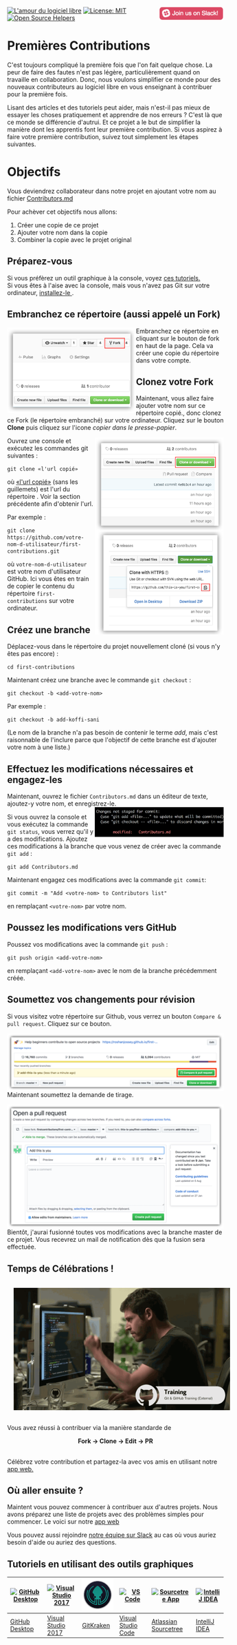 [![L'amour du logiciel libre](https://badges.frapsoft.com/os/v1/open-source.svg?v=103)](https://github.com/ellerbrock/open-source-badges/)
[<img align="right" width="150" src="../assets/join-slack-team.png">](https://join.slack.com/t/firstcontributors/shared_invite/enQtNjkxNzQwNzA2MTMwLTVhMWJjNjg2ODRlNWZhNjIzYjgwNDIyZWYwZjhjYTQ4OTBjMWM0MmFhZDUxNzBiYzczMGNiYzcxNjkzZDZlMDM)
[![License: MIT](https://img.shields.io/badge/License-MIT-green.svg)](https://opensource.org/licenses/MIT)
[![Open Source Helpers](https://www.codetriage.com/roshanjossey/first-contributions/badges/users.svg)](https://www.codetriage.com/roshanjossey/first-contributions)


# Premières Contributions

C'est toujours compliqué la première fois que l'on fait quelque chose. La peur de faire des fautes n'est pas légère, particulièrement quand on travaille en collaboration. Donc, nous voulons simplifier ce monde pour des nouveaux contributeurs au logiciel libre en vous enseignant à contribuer pour la première fois.  

Lisant des articles et des tutoriels peut aider, mais n'est-il pas mieux de essayer les choses pratiquement et apprendre de nos erreurs ? C'est là que ce monde se différencie d'autrui. Et ce projet a le but de simplifier la manière dont les apprentis font leur première contribution. Si vous aspirez à faire votre première contribution, suivez tout simplement les étapes suivantes.

# Objectifs
Vous deviendrez collaborateur dans notre projet en ajoutant votre nom au fichier [Contributors.md](Contributors.md "Liste des Contributeurs")

Pour achèver cet objectifs nous allons:
1. Créer une copie de ce projet
2. Ajouter votre nom dans la copie
3. Combiner la copie avec le projet original

## Préparez-vous
Si vous préfèrez un outil graphique à la console, voyez [ces tutoriels.](#tutoriels-en-utilisant-des-outils-graphiques)\
Si vous êtes à l'aise avec la console, mais vous n'avez pas Git sur votre ordinateur, [ installez-le ]( https://help.github.com/articles/set-up-git/ ).

## Embranchez ce répertoire (aussi appelé un Fork)
<img style="float:left" width="300" src="../assets/fork.png" alt="embrancher ce repertoire"/>

Embranchez ce répertoire en cliquant sur le bouton de fork en haut de la page.
Cela va créer une copie du répertoire dans votre compte.

## Clonez votre Fork
Maintenant, vous allez faire ajouter votre nom sur ce répertoire copié., donc clonez ce Fork (le répertoire embranché)  sur votre ordinateur. Cliquez sur le bouton **Clone** puis cliquez sur l'icone *copier dans le presse-papier*.

<img width="300" style="float:right" src="../assets/clone.png" alt="clonez ce répertoire"/>

Ouvrez une console et exécutez les commandes git suivantes :

```
git clone ­«l'url copié»
```
où [«l'url copié»](# "Pour coller dans la console :&NewLine;Linux - Ctrl + Shift + V&NewLine;Windows - Alt + Space &rarr; Edit &rarr; Paste&NewLine;MacOS - ⌘ V") (sans les guillemets) est l'url du répertoire . Voir la section précédente afin d'obtenir l'url.

<img align="right" width="300" src="../assets/copy-to-clipboard.png" alt="copier l'URL dans le presse-papier" />

Par exemple :
```
git clone https://github.com/votre-nom-d-utilisateur/first-contributions.git
```
où `votre-nom-d-utilisateur` est votre nom d'utilisateur GitHub. Ici vous êtes en train de copier le contenu du répertoire `first-contributions` sur votre ordinateur.

## Créez une branche

Déplacez-vous dans le répertoire du projet nouvellement cloné (si vous n'y êtes pas encore) :

```
cd first-contributions
```
Maintenant créez une branche avec le commande `git checkout` :
```
git checkout -b <add-votre-nom>
```

Par exemple :
```
git checkout -b add-koffi-sani
```
(Le nom de la branche n'a pas besoin de contenir le terme *add*, mais c'est raisonnable de l'inclure parce que l'objectif de cette branche est d'ajouter votre nom à une liste.)

## Effectuez les modifications nécessaires et engagez-les

Maintenant, ouvrez le fichier `Contributors.md` dans un éditeur de texte, ajoutez-y votre nom, et enregistrez-le.
<img style="float: right;" src="../assets/git-status.png" alt="git status" width = "300"/>

Si vous ouvrez la console et vous exécutez la commande  `git status`, vous verrez qu'il y a des modifications. Ajoutez ces modifications à la branche que vous venez de créer avec la commande  `git add` :
```
git add Contributors.md
```

Maintenant engagez ces modifications avec la commande `git commit`:
```
git commit -m "Add <votre-nom> to Contributors list"
```
en remplaçant `<votre-nom>` par votre nom.

## Poussez les modifications vers GitHub

Poussez vos modifications avec la commande `git push` :
```
git push origin <add-votre-nom>
```
en remplaçant `<add-votre-nom>` avec le nom de la branche précédemment créée.

## Soumettez vos changements pour révision

Si vous visitez votre répertoire sur Github, vous verrez un bouton  `Compare & pull request`.  Cliquez sur ce bouton.

<img style="float: right;" src="../assets/compare-and-pull.png" alt="create a pull request" />

Maintenant soumettez la demande de tirage.

<img style="float: right;" src="../assets/submit-pull-request.png" alt="submit pull request" />

Bientôt, j'aurai fusionné toutes vos modifications avec la branche master de ce projet. Vous recevrez un mail de notification dès que la fusion sera effectuée.

## Temps de Célébrations !
<img style="padding:15px;float:center" src="../assets/celebrations.gif">

Vous avez réussi à contribuer via la manière standarde de <center><b>Fork &rarr; Clone &rarr; Edit &rarr; PR</b></center>

\
Célébrez votre contribution et partagez-la avec vos amis en utilisant notre [app web.](https://firstcontributions.github.io/#social-share)



## Où aller ensuite ?

Maintent vous pouvez commencer à contribuer aux d'autres projets. Nous avons préparez une liste de projets avec des problèmes simples pour commencer. Le voici sur notre [app web](https://firstcontributions.github.io/#project-list)

Vous pouvez aussi rejoindre [notre équipe sur Slack](https://join.slack.com/t/firstcontributors/shared_invite/enQtMzE1MTYwNzI3ODQ0LTZiMDA2OGI2NTYyNjM1MTFiNTc4YTRhZTg4OWZjMzA0ZWZmY2UxYzVkMzI1ZmVmOWI4ODdkZWQwNTM2NDVmNjY) au cas où vous auriez besoin d'aide ou auriez des questions.


## Tutoriels en utilisant des outils graphiques


|<a href="github-desktop-tutorial.md"><img alt="GitHub Desktop" src="https://desktop.github.com/images/desktop-icon.svg" width="100"></a>|<a href="github-windows-vs2017-tutorial.md"><img alt="Visual Studio 2017" src="https://upload.wikimedia.org/wikipedia/commons/c/cd/Visual_Studio_2017_Logo.svg" width="100"></a>|<a href="gitkraken-tutorial.md"><img alt="GitKraken" src="/assets/gk-icon.png" width="100"></a>|<a href="github-windows-vs-code-tutorial.md"><img alt="VS Code" src="https://upload.wikimedia.org/wikipedia/commons/2/2d/Visual_Studio_Code_1.18_icon.svg" width=100></a>|<a href="sourcetree-macos-tutorial.md"><img alt="Sourcetree App" src="https://wac-cdn.atlassian.com/dam/jcr:81b15cde-be2e-4f4a-8af7-9436f4a1b431/Sourcetree-icon-blue.svg" width=100></a>|<a href="github-windows-intellij-tutorial.md"><img alt="IntelliJ IDEA" src="https://upload.wikimedia.org/wikipedia/commons/d/d5/IntelliJ_IDEA_Logo.svg" width=100></a>|
|---|---|---|---|---|---|
|[GitHub Desktop](github-desktop-tutorial.md)|[Visual Studio 2017](github-windows-vs2017-tutorial.md)|[GitKraken](gitkraken-tutorial.md)|[Visual Studio Code](github-windows-vs-code-tutorial.md)|[Atlassian Sourcetree](sourcetree-macos-tutorial.md)|[IntelliJ IDEA](github-windows-intellij-tutorial.md)|

